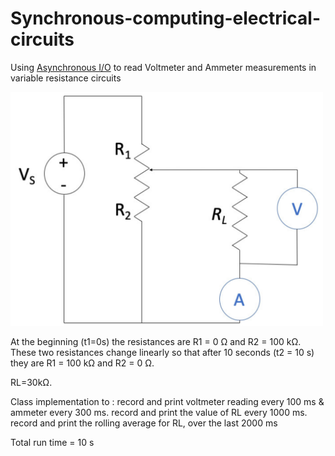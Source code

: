 # Synchronous-computing-electrical-circuits

Using [Asynchronous I/O](https://docs.python.org/3/library/asyncio.html) to read Voltmeter and Ammeter measurements in variable resistance circuits

<img src="Circuit.png" width="500"/>

At the beginning (t1=0s) the resistances are R1 = 0 Ω and R2 = 100 kΩ. These two resistances change linearly so that after 10 seconds (t2 = 10 s) they are R1 = 100 kΩ
and R2 = 0 Ω.

RL=30kΩ.

Class implementation to :
  record and print voltmeter reading every 100 ms & ammeter every 300 ms.
  record and print the value of RL every 1000 ms.
  record and print the rolling average for RL, over the last 2000 ms
  
Total run time = 10 s
